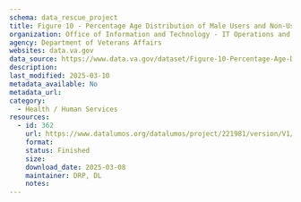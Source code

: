 ```yaml
---
schema: data_rescue_project 
title: Figure 10 - Percentage Age Distribution of Male Users and Non-Users FY2018
organization: Office of Information and Technology - IT Operations and Services (ITOPS)
agency: Department of Veterans Affairs
websites: data.va.gov
data_source: https://www.data.va.gov/dataset/Figure-10-Percentage-Age-Distribution-of-Male-User/xkey-42d9
description: 
last_modified: 2025-03-10
metadata_available: No
metadata_url: 
category:
  - Health / Human Services
resources:
  - id: 362
    url: https://www.datalumos.org/datalumos/project/221981/version/V1/view
    format: 
    status: Finished
    size: 
    download_date: 2025-03-08
    maintainer: DRP, DL
    notes: 
---
```

